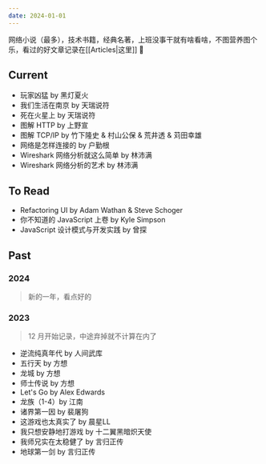 ```yaml
---
date: 2024-01-01
---
```


网络小说（最多），技术书籍，经典名著，上班没事干就有啥看啥，不图营养图个乐，看过的好文章记录在[[Articles|这里]] 🛌

## Current

- 玩家凶猛 by 黑灯夏火
- 我们生活在南京 by 天瑞说符
- 死在火星上 by 天瑞说符
- 图解 HTTP by 上野宣
- 图解 TCP/IP by 竹下隆史 & 村山公保 & 荒井透 & 苅田幸雄
- 网络是怎样连接的 by 户勤根
- Wireshark 网络分析就这么简单 by 林沛满
- Wireshark 网络分析的艺术 by 林沛满

## To Read


- Refactoring UI by Adam Wathan & Steve Schoger
- 你不知道的 JavaScript 上卷 by Kyle Simpson
- JavaScript 设计模式与开发实践 by 曾探

## Past

### 2024

> 新的一年，看点好的




### 2023

> 12 月开始记录，中途弃掉就不计算在内了

- 逆流纯真年代 by 人间武库
- 五行天 by 方想
- 龙城 by 方想
- 师士传说 by 方想
- Let's Go by Alex Edwards
- 龙族（1-4）by 江南
- 诸界第一因 by 裴屠狗
- 这游戏也太真实了 by 晨星LL
- 我只想安静地打游戏 by 十二翼黑暗炽天使
- 我师兄实在太稳健了 by 言归正传
- 地球第一剑 by 言归正传
